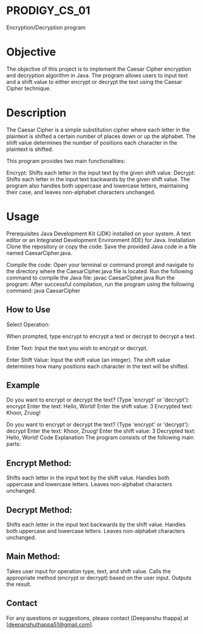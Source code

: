 # PRODIGY_CS_01

Encryption/Decryption program

# Objective
The objective of this project is to implement the Caesar Cipher encryption and decryption algorithm in Java. The program allows users to input text and a shift value to either encrypt or decrypt the text using the Caesar Cipher technique.

# Description
The Caesar Cipher is a simple substitution cipher where each letter in the plaintext is shifted a certain number of places down or up the alphabet. The shift value determines the number of positions each character in the plaintext is shifted.

This program provides two main functionalities:

Encrypt: Shifts each letter in the input text by the given shift value.
Decrypt: Shifts each letter in the input text backwards by the given shift value.
The program also handles both uppercase and lowercase letters, maintaining their case, and leaves non-alphabet characters unchanged.

# Usage
Prerequisites
Java Development Kit (JDK) installed on your system.
A text editor or an Integrated Development Environment (IDE) for Java.
Installation
Clone the repository or copy the code:
Save the provided Java code in a file named CaesarCipher.java.

Compile the code:
Open your terminal or command prompt and navigate to the directory where the CaesarCipher.java file is located. Run the following command to compile the Java file:
javac CaesarCipher.java
Run the program:
After successful compilation, run the program using the following command:
java CaesarCipher

## How to Use
Select Operation:

When prompted, type encrypt to encrypt a text or decrypt to decrypt a text.

Enter Text:
Input the text you wish to encrypt or decrypt.

Enter Shift Value:
Input the shift value (an integer). The shift value determines how many positions each character in the text will be shifted.



## Example

Do you want to encrypt or decrypt the text? (Type 'encrypt' or 'decrypt'): encrypt
Enter the text: Hello, World!
Enter the shift value: 3
Encrypted text: Khoor, Zruog!

Do you want to encrypt or decrypt the text? (Type 'encrypt' or 'decrypt'): decrypt
Enter the text: Khoor, Zruog!
Enter the shift value: 3
Decrypted text: Hello, World!
Code Explanation
The program consists of the following main parts:

## Encrypt Method:

Shifts each letter in the input text by the shift value.
Handles both uppercase and lowercase letters.
Leaves non-alphabet characters unchanged.
## Decrypt Method:

Shifts each letter in the input text backwards by the shift value.
Handles both uppercase and lowercase letters.
Leaves non-alphabet characters unchanged.

## Main Method:

Takes user input for operation type, text, and shift value.
Calls the appropriate method (encrypt or decrypt) based on the user input.
Outputs the result.

## Contact
For any questions or suggestions, please contact [Deepanshu thappa] at [deepanshuthappa51@gmail.com].

